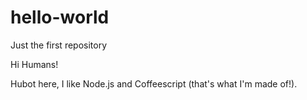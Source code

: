 # hello-world
Just the first repository

Hi Humans!

Hubot here, I like Node.js and Coffeescript (that's what I'm made of!).

